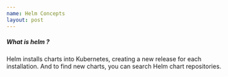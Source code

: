 ```yaml
---
name: Helm Concepts
layout: post
---
```


##### What is helm ?
Helm installs charts into Kubernetes, creating a new release for each installation. And to find new charts, you can 
search Helm chart repositories.